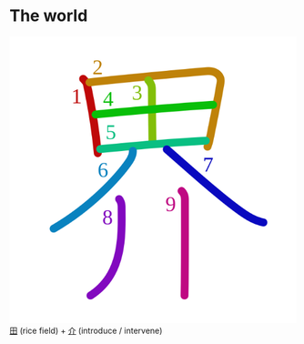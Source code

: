 # The world
![界](../kanji-colorize/754c.svg)
[田](田.md) (rice field) + [介](介.md) (introduce / intervene)